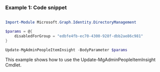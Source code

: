 ### Example 1: Code snippet

```powershell

Import-Module Microsoft.Graph.Identity.DirectoryManagement

$params = @{
	disabledForGroup = "edbfe4fb-ec70-4300-928f-dbb2ae86c981"
}

Update-MgAdminPeopleItemInsight -BodyParameter $params

```
This example shows how to use the Update-MgAdminPeopleItemInsight Cmdlet.

